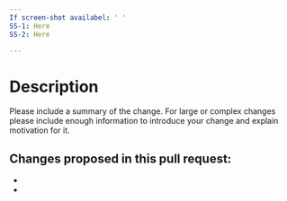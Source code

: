 ```yaml
---
If screen-shot availabel: ' '
SS-1: Here
SS-2: Here

---
```

# Description
Please include a summary of the change. For large or complex changes please include enough information to introduce your change and explain motivation for it.

Changes proposed in this pull request:
-
-
-

 
